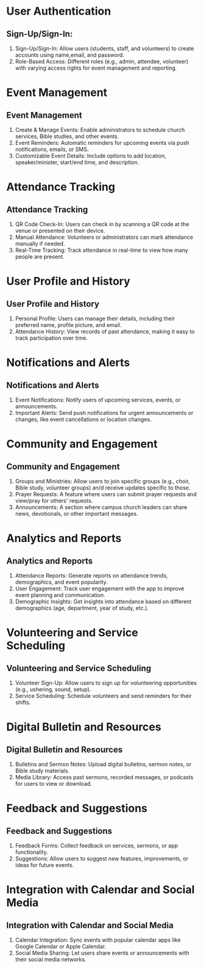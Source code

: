 # User Authentication
## Sign-Up/Sign-In:
1. Sign-Up/Sign-In: Allow users (students, staff, and volunteers) to create accounts using name,email, and password.
2. Role-Based Access: Different roles (e.g., admin, attendee, volunteer) with varying access rights for event management and reporting.

# Event Management
## Event Management
1. Create & Manage Events: Enable administrators to schedule church services, Bible studies, and other events.
2. Event Reminders: Automatic reminders for upcoming events via push notifications, emails, or SMS.
3. Customizable Event Details: Include options to add location, speaker/minister, start/end time, and description.

# Attendance Tracking
## Attendance Tracking
1. QR Code Check-In: Users can check in by scanning a QR code at the venue or presented on their device.
2. Manual Attendance: Volunteers or administrators can mark attendance manually if needed.
3. Real-Time Tracking: Track attendance in real-time to view how many people are present.

# User Profile and History
## User Profile and History
1. Personal Profile: Users can manage their details, including their preferred name, profile picture, and email.
2. Attendance History: View records of past attendance, making it easy to track participation over time.


# Notifications and Alerts
## Notifications and Alerts
1. Event Notifications: Notify users of upcoming services, events, or announcements.
2. Important Alerts: Send push notifications for urgent announcements or changes, like event cancellations or location changes.

# Community and Engagement
## Community and Engagement
1. Groups and Ministries: Allow users to join specific groups (e.g., choir, Bible study, volunteer groups) an/d receive updates specific to those.
2. Prayer Requests: A feature where users can submit prayer requests and view/pray for others' requests.
3. Announcements: A section where campus church leaders can share news, devotionals, or other important messages.

#  Analytics and Reports
## Analytics and Reports
1. Attendance Reports: Generate reports on attendance trends, demographics, and event popularity.
2. User Engagement: Track user engagement with the app to improve event planning and communication.
3. Demographic Insights: Get insights into attendance based on different demographics (age, department, year of study, etc.).

# Volunteering and Service Scheduling
## Volunteering and Service Scheduling
1. Volunteer Sign-Up: Allow users to sign up for volunteering opportunities (e.g., ushering, sound, setup).
2. Service Scheduling: Schedule volunteers and send reminders for their shifts.

# Digital Bulletin and Resources
## Digital Bulletin and Resources
1. Bulletins and Sermon Notes: Upload digital bulletins, sermon notes, or Bible study materials.
2. Media Library: Access past sermons, recorded messages, or podcasts for users to view or download.

# Feedback and Suggestions
## Feedback and Suggestions
1. Feedback Forms: Collect feedback on services, sermons, or app functionality.
2. Suggestions: Allow users to suggest new features, improvements, or ideas for future events.

# Integration with Calendar and Social Media
## Integration with Calendar and Social Media
1. Calendar Integration: Sync events with popular calendar apps like Google Calendar or Apple Calendar.
2. Social Media Sharing: Let users share events or announcements with their social media networks.




